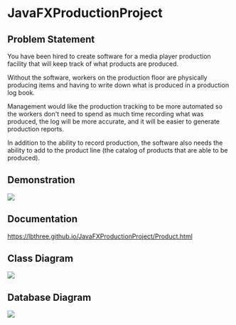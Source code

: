 # JavaFXProductionProject
## Problem Statement
You have been hired to create software for a media player production facility that will keep track of what products are produced.

Without the software, workers on the production floor are physically producing items and having to write down what is produced in a production log book.

Management would like the production tracking to be more automated so the workers don't need to spend as much time recording what was produced, the log will be more accurate, and it will be easier to generate production reports.

In addition to the ability to record production, the software also needs the ability to add to the product line (the catalog of products that are able to be produced).

## Demonstration
<image src = "https://media4.giphy.com/media/7oJ2K9zrAyHFXTszc9/giphy.gif">
 
## Documentation
https://lbthree.github.io/JavaFXProductionProject/Product.html
  
## Class Diagram
<image src= "https://github.com/LBThree/JavaFXProductionProject/blob/master/docs/Diagrams/Top-Level%20Package.png">

## Database Diagram
<image src = "https://github.com/LBThree/JavaFXProductionProject/blob/master/docs/Diagrams/INVENTORYDATABASE.png">
